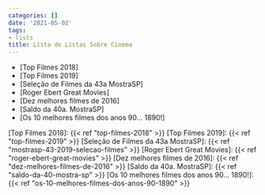 ```yaml
---
categories: []
date: '2021-05-02'
tags:
- lists
title: Lista de Listas Sobre Cinema
---
```


 - [Top Filmes 2018]
 - [Top Filmes 2019]
 - [Seleção de Filmes da 43a MostraSP]
 - [Roger Ebert Great Movies]
 - [Dez melhores filmes de 2016]
 - [Saldo da 40a. MostraSP]
 - [Os 10 melhores filmes dos anos 90... 1890!]

[Top Filmes 2018]: {{< ref "top-filmes-2018" >}}
[Top Filmes 2019]: {{< ref "top-filmes-2019" >}}
[Seleção de Filmes da 43a MostraSP]: {{< ref "mostrasp-43-2019-selecao-filmes" >}}
[Roger Ebert Great Movies]: {{< ref "roger-ebert-great-movies" >}}
[Dez melhores filmes de 2016]: {{< ref "dez-melhores-filmes-de-2016" >}}
[Saldo da 40a. MostraSP]: {{< ref "saldo-da-40-mostra-sp" >}}
[Os 10 melhores filmes dos anos 90... 1890!]: {{< ref "os-10-melhores-filmes-dos-anos-90-1890" >}}
